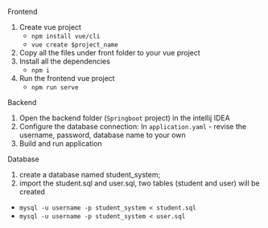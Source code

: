 Frontend
1. Create vue project
	- `npm install vue/cli`
	- `vue create $project_name`
2. Copy all the files under front folder to your vue project
3. Install all the dependencies
	- `npm i`
4. Run the frontend vue project
	- `npm run serve `

Backend
1. Open the backend folder (`Springboot`  project) in the intellij IDEA
2. Configure the database connection:
	In `application.yaml`  - revise the username, password, database name to your own
3. Build and run application

Database
1. create a database named student_system;
2. import the student.sql and user.sql, two tables (student and user) will be created
- `mysql -u username -p student_system < student.sql`
- `mysql -u username -p student_system < user.sql`
